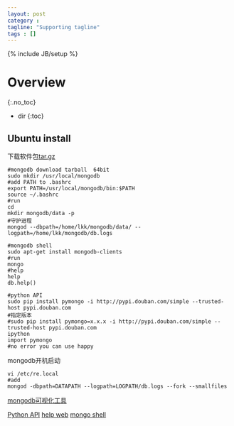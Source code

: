 ```yaml
---
layout: post
category :
tagline: "Supporting tagline"
tags : []
---
```

{% include JB/setup %}

# Overview
{:.no_toc}

* dir
{:toc}

## Ubuntu install

下载软件包[tar.gz](https://docs.mongodb.com/manual/tutorial/install-mongodb-on-linux/)
```
#mongodb download tarball  64bit
sudo mkdir /usr/local/mongodb
#add PATH to .bashrc
export PATH=/usr/local/mongodb/bin:$PATH
source ~/.bashrc
#run
cd
mkdir mongodb/data -p
#守护进程
mongod --dbpath=/home/lkk/mongodb/data/ --logpath=/home/lkk/mongodb/db.logs

#mongodb shell
sudo apt-get install mongodb-clients
#run
mongo
#help
help
db.help()

#python API
sudo pip install pymongo -i http://pypi.douban.com/simple --trusted-host pypi.douban.com
#指定版本
#sudo pip install pymongo=x.x.x -i http://pypi.douban.com/simple --trusted-host pypi.douban.com
ipython
import pymongo
#no error you can use happy
```
mongodb开机启动
```
vi /etc/re.local
#add
mongod -dbpath=DATAPATH --logpath=LOGPATH/db.logs --fork --smallfiles

```

[mongodb可视化工具](https://robomongo.org/)



[Python API](http://api.mongodb.com/python/)
[help web](http://xitongjiagoushi.blog.51cto.com/9975742/1657096)
[mongo shell](http://www.cnblogs.com/cswuyg/p/4595799.html)


